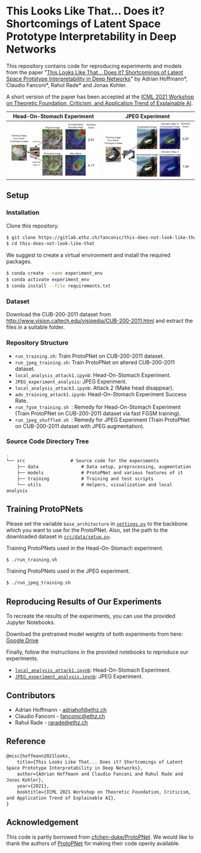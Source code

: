 # This Looks Like That... Does it? Shortcomings of Latent Space Prototype Interpretability in Deep Networks

This repository contains code for reproducing experiments and models from the paper "[This Looks Like That... Does it? Shortcomings of Latent Space Prototype Interpretability in Deep Networks](https://arxiv.org/abs/2105.02968)" by Adrian Hoffmann\*, Claudio Fanconi\*, Rahul Rade\* and Jonas Kohler. 

A short version of the paper has been accepted at the [ICML 2021 Workshop on Theoretic Foundation, Criticism, and Application Trend of Explainable AI](https://icml2021-xai.github.io/).


Head-On-Stomach Experiment            | JPEG Experiment
:-------------------------:|:-------------------------:
<img src="./misc/RN18-003-Clay_Colored_Sparrow_0042_797243-1165.png" width="500"/> | <img src="./misc/resnet34_2.png" width="500"/>

## Setup

### Installation

Clone this repository.
```bash
$ git clone https://gitlab.ethz.ch/fanconic/this-does-not-look-like-that
$ cd this-does-not-look-like-that
```

We suggest to create a virtual environment and install the required packages.
```bash
$ conda create --name experiment_env
$ conda activate experiment_env
$ conda install --file requirements.txt
```

### Dataset

Download the CUB-200-2011 dataset from http://www.vision.caltech.edu/visipedia/CUB-200-2011.html and extract the files in a suitable folder.

### Repository Structure

- `run_training.sh`: Train ProtoPNet on CUB-200-2011 dataset.
- `run_jpeg_training.sh`: Train ProtoPNet on altered CUB-200-2011 dataset.
- `local_analysis_attack1.ipynb`: Head-On-Stomach Experiment.
- `JPEG_experiment_analysis`: JPEG Experiment.
- `local_analysis_attack3.ipynb`: Attack 2 (Make head disappear).
- `adv_training_attack1.ipynb`: Head-On-Stomach Experiment Success Rate.
- `run_fgsm_training.sh `: Remedy for Head-On-Stomach Experiment (Train ProtoPNet on CUB-200-2011 dataset via fast FGSM training).
- `run_jpeg_shuffled.sh `: Remedy for JPEG Experiment (Train ProtoPNet on CUB-200-2011 dataset with JPEG augmentation).

### Source Code Directory Tree
```
.
└── src                 # Source code for the experiments
    ├── data                # Data setup, preprocessing, augmentation 
    ├── models              # ProtoPNet and various features of it
    ├── training            # Training and test scripts
    └── utils               # Helpers, visualization and local analysis
```

## Training ProtoPNets

Please set the variable `base_architecture` in [`settings.py`](settings.py) to the backbone which you want to use for the ProtoPNet. Also, set the path to the downloaded dataset in [`src/data/setup.py`](src/data/setup.py).

Training ProtoPNets used in the Head-On-Stomach experiment.
```bash
$ ./run_training.sh
```

Training ProtoPNets used in the JPEG experiment.
```bash
$ ./run_jpeg_training.sh
```

## Reproducing Results of Our Experiments

To recreate the results of the experiments, you can use the provided Jupyter Notebooks.

Download the pretrained model weights of both experiments from here:
[Google Drive](https://drive.google.com/drive/folders/1S4U2H9vP1o-XXC48hlHP-z--pJtgn7fY?usp=sharing)

Finally, follow the instructions in the provided notebooks to reproduce our experiments.
- [`local_analysis_attack1.ipynb`](local_analysis_attack1.ipynb): Head-On-Stomach Experiment.
- [`JPEG_experiment_analysis.ipynb`](JPEG_experiment_analysis.ipynb): JPEG Experiment.


## Contributors
- Adrian Hoffmann - adriahof@ethz.ch
- Claudio Fanconi - fanconic@ethz.ch
- Rahul Rade - rarade@ethz.ch


## Reference

```
@misc{hoffmann2021looks,
    title={This Looks Like That... Does it? Shortcomings of Latent Space Prototype Interpretability in Deep Networks}, 
    author={Adrian Hoffmann and Claudio Fanconi and Rahul Rade and Jonas Kohler},
    year={2021},
    booktitle={ICML 2021 Workshop on Theoretic Foundation, Criticism, and Application Trend of Explainable AI},
}
```

## Acknowledgement

This code is partly borrowed from [cfchen-duke/ProtoPNet](https://github.com/cfchen-duke/ProtoPNet). We would like to thank the authors of [ProtoPNet](https://arxiv.org/abs/1806.10574) for making their code openly available.
